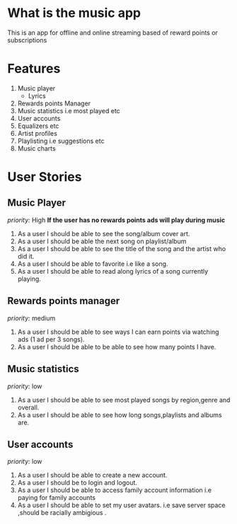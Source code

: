 # What is the music app

This is an app for offline and online streaming based of reward points or subscriptions

# Features

1. Music player 
    - Lyrics
2. Rewards points Manager
3. Music statistics i.e most played etc
4. User accounts
6. Equalizers etc
7. Artist profiles
8. Playlisting  i.e suggestions etc
9. Music charts

# User Stories

## Music Player
*priority:* High
**If the user has no rewards points ads will play during music**

1. As a user I should be able to see the song/album cover art.
2. As a user I should be able the next song on playlist/album
3. As a user I should be able to see the title of the song and the artist who did it.
4. As a user I should be able to favorite i.e like  a song. 
5. As a user I should be able to read along lyrics of a song currently playing.


## Rewards points manager
*priority:* medium

1. As a user I should be able to see ways I can earn points via watching ads (1 ad per 3 songs).
2. As a user I should be able to be able to see how many points I have.

## Music statistics
*priority:* low

1. As a user I should be able to see most played songs by region,genre and overall.
2. As a user I should be able to see how long songs,playlists and albums are.

## User accounts
*priority:* low
1. As a user I should be able to create a new account.
2. As a user I should be to login and logout.
3. As a user I should be able to access family account information i.e paying for family accounts
4. As a user I should be able to set my user avatars. i.e save server space ,should be racially ambigious .

